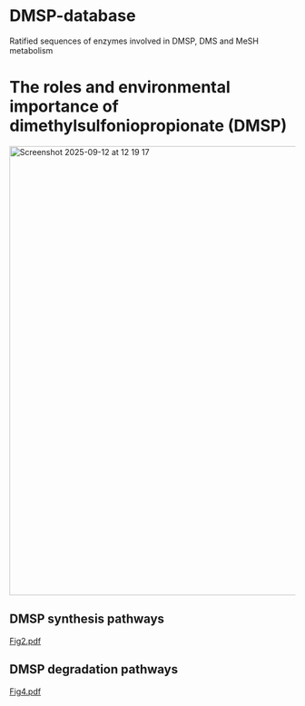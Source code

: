 # DMSP-database
Ratified sequences of enzymes involved in DMSP, DMS and MeSH metabolism

# The roles and environmental importance of dimethylsulfoniopropionate (DMSP)
<img width="1026" height="792" alt="Screenshot 2025-09-12 at 12 19 17" src="https://github.com/user-attachments/assets/de6eb6ff-6ef5-492c-b893-1e01ddaf673a" />


## DMSP synthesis pathways
[Fig2.pdf](https://github.com/user-attachments/files/22296770/Fig2.pdf)



## DMSP degradation pathways
[Fig4.pdf](https://github.com/user-attachments/files/22296771/Fig4.pdf)



